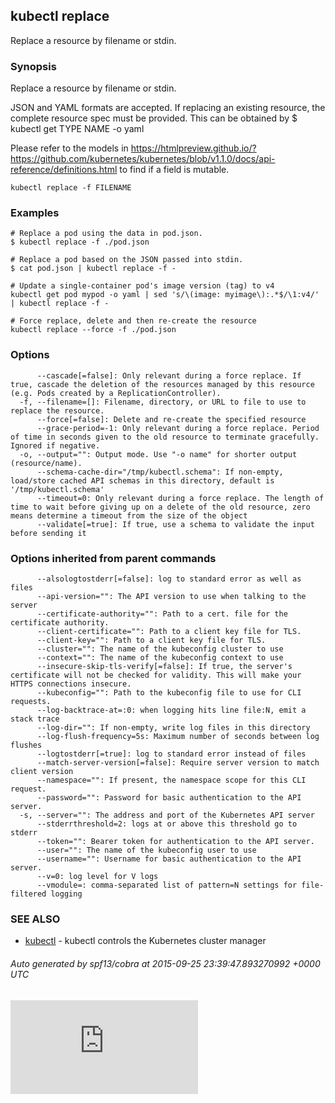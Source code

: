 <!-- BEGIN MUNGE: UNVERSIONED_WARNING -->


<!-- END MUNGE: UNVERSIONED_WARNING -->

## kubectl replace

Replace a resource by filename or stdin.

### Synopsis


Replace a resource by filename or stdin.

JSON and YAML formats are accepted. If replacing an existing resource, the
complete resource spec must be provided. This can be obtained by
$ kubectl get TYPE NAME -o yaml

Please refer to the models in https://htmlpreview.github.io/?https://github.com/kubernetes/kubernetes/blob/v1.1.0/docs/api-reference/definitions.html to find if a field is mutable.

```
kubectl replace -f FILENAME
```

### Examples

```
# Replace a pod using the data in pod.json.
$ kubectl replace -f ./pod.json

# Replace a pod based on the JSON passed into stdin.
$ cat pod.json | kubectl replace -f -

# Update a single-container pod's image version (tag) to v4
kubectl get pod mypod -o yaml | sed 's/\(image: myimage\):.*$/\1:v4/' | kubectl replace -f -

# Force replace, delete and then re-create the resource
kubectl replace --force -f ./pod.json
```

### Options

```
      --cascade[=false]: Only relevant during a force replace. If true, cascade the deletion of the resources managed by this resource (e.g. Pods created by a ReplicationController).
  -f, --filename=[]: Filename, directory, or URL to file to use to replace the resource.
      --force[=false]: Delete and re-create the specified resource
      --grace-period=-1: Only relevant during a force replace. Period of time in seconds given to the old resource to terminate gracefully. Ignored if negative.
  -o, --output="": Output mode. Use "-o name" for shorter output (resource/name).
      --schema-cache-dir="/tmp/kubectl.schema": If non-empty, load/store cached API schemas in this directory, default is '/tmp/kubectl.schema'
      --timeout=0: Only relevant during a force replace. The length of time to wait before giving up on a delete of the old resource, zero means determine a timeout from the size of the object
      --validate[=true]: If true, use a schema to validate the input before sending it
```

### Options inherited from parent commands

```
      --alsologtostderr[=false]: log to standard error as well as files
      --api-version="": The API version to use when talking to the server
      --certificate-authority="": Path to a cert. file for the certificate authority.
      --client-certificate="": Path to a client key file for TLS.
      --client-key="": Path to a client key file for TLS.
      --cluster="": The name of the kubeconfig cluster to use
      --context="": The name of the kubeconfig context to use
      --insecure-skip-tls-verify[=false]: If true, the server's certificate will not be checked for validity. This will make your HTTPS connections insecure.
      --kubeconfig="": Path to the kubeconfig file to use for CLI requests.
      --log-backtrace-at=:0: when logging hits line file:N, emit a stack trace
      --log-dir="": If non-empty, write log files in this directory
      --log-flush-frequency=5s: Maximum number of seconds between log flushes
      --logtostderr[=true]: log to standard error instead of files
      --match-server-version[=false]: Require server version to match client version
      --namespace="": If present, the namespace scope for this CLI request.
      --password="": Password for basic authentication to the API server.
  -s, --server="": The address and port of the Kubernetes API server
      --stderrthreshold=2: logs at or above this threshold go to stderr
      --token="": Bearer token for authentication to the API server.
      --user="": The name of the kubeconfig user to use
      --username="": Username for basic authentication to the API server.
      --v=0: log level for V logs
      --vmodule=: comma-separated list of pattern=N settings for file-filtered logging
```

### SEE ALSO

* [kubectl](kubectl.md)	 - kubectl controls the Kubernetes cluster manager

###### Auto generated by spf13/cobra at 2015-09-25 23:39:47.893270992 +0000 UTC



<!-- BEGIN MUNGE: IS_VERSIONED -->
<!-- TAG IS_VERSIONED -->
<!-- END MUNGE: IS_VERSIONED -->


<!-- BEGIN MUNGE: GENERATED_ANALYTICS -->
[![Analytics](https://kubernetes-site.appspot.com/UA-36037335-10/GitHub/docs/user-guide/kubectl/kubectl_replace.md?pixel)]()
<!-- END MUNGE: GENERATED_ANALYTICS -->
